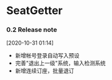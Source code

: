 # SeatGetter

### 0.2 Release note

[2020-10-31 01:14]

- 新增帐号登录自动写入预设
- 完善"退出上一级"系统，输入检测系统
- 新增连续订座，批量退订
